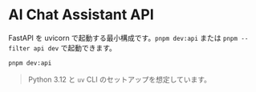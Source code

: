 # AI Chat Assistant API

FastAPI を uvicorn で起動する最小構成です。`pnpm dev:api` または `pnpm --filter api dev` で起動できます。

```bash
pnpm dev:api
```

> Python 3.12 と `uv` CLI のセットアップを想定しています。
